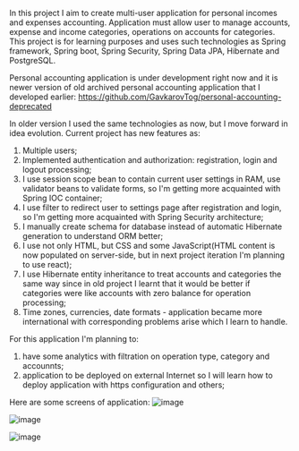 In this project I aim to create multi-user application for personal incomes and expenses accounting. 
Application must allow user to manage accounts, expense and income categories, operations on accounts for categories.
This project is for learning purposes and uses such technologies as Spring framework, Spring boot, Spring Security, Spring Data JPA, Hibernate and PostgreSQL.

Personal accounting application is under development right now and it is newer version of old archived personal accounting application that I developed earlier: https://github.com/GavkarovTog/personal-accounting-deprecated

In older version I used the same technologies as now, but I move forward in idea evolution. Current project has new features as:
1) Multiple users;
2) Implemented authentication and authorization: registration, login and logout processing;
3) I use session scope bean to contain current user settings in RAM, use validator beans to validate forms, so I'm getting more acquainted with Spring IOC container;
4) I use filter to redirect user to settings page after registration and login, so I'm getting more acquainted with Spring Security architecture;
5) I manually create schema for database instead of automatic Hibernate generation to understand ORM better;
6) I use not only HTML, but CSS and some JavaScript(HTML content is now populated on server-side, but in next project iteration I'm planning to use react);
7) I use Hibernate entity inheritance to treat accounts and categories the same way since in old project I learnt that it would be better if categories were like accounts with zero balance for operation processing;
8) Time zones, currencies, date formats - application became more international with corresponding problems arise which I learn to handle.

For this application I'm planning to:
1) have some analytics with filtration on operation type, category and accounnts;
2) application to be deployed on external Internet so I will learn how to deploy application with https configuration and others;

Here are some screens of application:
![image](https://github.com/user-attachments/assets/ef953c1b-8bf0-49a3-aaa2-d3f849e3df2c)

![image](https://github.com/user-attachments/assets/61d7815f-337e-464d-98c3-08587d3fd407)

![image](https://github.com/user-attachments/assets/e2dc1eff-d891-440d-b1f9-c6ac18d91b0c)
